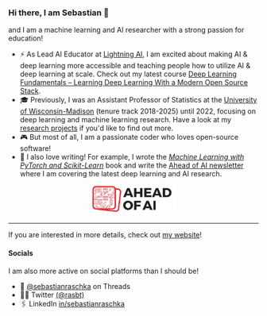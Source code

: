 ### Hi there, I am Sebastian 👋

and I am a machine learning and AI researcher with a strong passion for education!

- ⚡️ As Lead AI Educator at [Lightning AI](https://lightning.ai), I am excited about making AI & deep learning more accessible and teaching people how to utilize AI & deep learning at scale. Check out my latest course [Deep Learning Fundamentals – Learning Deep Learning With a Modern Open Source Stack](https://lightning.ai/pages/courses/deep-learning-fundamentals/).
- 🎓 Previously, I was an Assistant Professor of Statistics at the [University of Wisconsin-Madison](https://www.wisc.edu) (tenure track 2018-2025) until 2022, focusing on deep learning and machine learning research. Have a look at my [research projects](https://sebastianraschka.com/publications/) if you'd like to find out more.
- 🎮 But most of all, I am a passionate coder who loves open-source software! 
- 📖 I also love writing! For example, I wrote the *[Machine Learning with PyTorch and Scikit-Learn](https://www.amazon.com/Machine-Learning-PyTorch-Scikit-Learn-scikit-learn-ebook-dp-B09NW48MR1/dp/B09NW48MR1/)* book and write the [Ahead of AI newsletter](https://magazine.sebastianraschka.com) where I am covering the latest deep learning and AI research.

<div align="center">
<a href="https://magazine.sebastianraschka.com"> <img src="figures/ahead-of-ai-logo.jpg" alt="Ahead of AI Logo" height="60px"></a></div>


---

If you are interested in more details, check out [my website](https://sebastianraschka.com)!  

#### Socials

I am also more active on social platforms than I should be!

- 🧵 [@sebastianraschka](https://www.threads.net/@sebastianraschka) on Threads
- 👨‍💻 Twitter [(@rasbt)](https://twitter.com/rasbt)
- 🖇️ LinkedIn [in/sebastianraschka](https://www.linkedin.com/in/sebastianraschka/)





